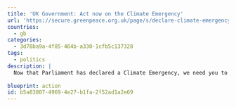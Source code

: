 ```yaml
---
title: 'UK Government: Act now on the Climate Emergency'
url: 'https://secure.greenpeace.org.uk/page/s/declare-climate-emergency'
countries:
  - gb
categories:
  - 3d78ba9a-4f85-464b-a330-1cfb5c137328
tags:
  - politics
description: |
  Now that Parliament has declared a Climate Emergency, we need you to act like it. For starters, that means banning all new oil and gas production in the UK, including fracking, tripling renewable energy by 2030, planting 700 million trees, introducing a Frequent Flyer Tax, ending the sale of all new petrol and diesel cars by 2030, and more.
  
blueprint: action
id: b5a83807-4969-4e27-b1fa-2f52ad1a2e69
---
```

